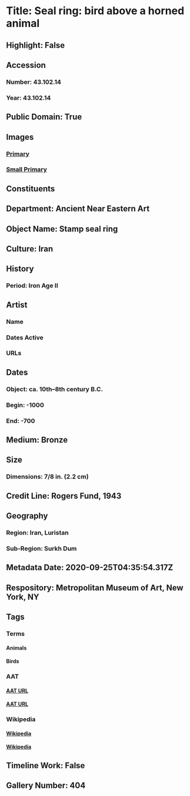 # Title: Seal ring: bird above a horned animal
## Highlight: False
## Accession
### Number: 43.102.14
### Year: 43.102.14
## Public Domain: True
## Images
### [Primary](https://images.metmuseum.org/CRDImages/an/original/hb43_102_14b.jpg)
### [Small Primary](https://images.metmuseum.org/CRDImages/an/web-large/hb43_102_14b.jpg)
## Constituents
## Department: Ancient Near Eastern Art
## Object Name: Stamp seal ring
## Culture: Iran
## History
### Period: Iron Age II
## Artist
### Name
### Dates Active
### URLs
## Dates
### Object: ca. 10th–8th century B.C.
### Begin: -1000
### End: -700
## Medium: Bronze
## Size
### Dimensions: 7/8 in. (2.2 cm)
## Credit Line: Rogers Fund, 1943
## Geography
### Region: Iran, Luristan
### Sub-Region: Surkh Dum
## Metadata Date: 2020-09-25T04:35:54.317Z
## Respository: Metropolitan Museum of Art, New York, NY
## Tags
### Terms
#### Animals
#### Birds
### AAT
#### [AAT URL](http://vocab.getty.edu/page/aat/300249525)
#### [AAT URL](http://vocab.getty.edu/page/aat/300266506)
### Wikipedia
#### [Wikipedia]()
#### [Wikipedia]()
## Timeline Work: False
## Gallery Number: 404